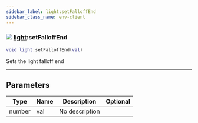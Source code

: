```yaml
---
sidebar_label: light:setFalloffEnd
sidebar_class_name: env-client
---
```


### ![](/img/wiki/client.png) [light](../light/README.md):setFalloffEnd

```lua
void light:setFalloffEnd(val)
```

Sets the light falloff end<br/>

-----------------
## Parameters

| Type   | Name | Description | Optional |
| ------ | ---- | ----------- | -------: |
| number | val | No description |   |

